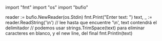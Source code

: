 import "fmt"
import "os"
import "bufio"

reader := bufio.NewReader(os.Stdin)
fmt.Print("Enter text: ")
text, _ := reader.ReadString('\n')  // lee hasta que encuentre '\n', text contendrá el delimitador
// podemos usar strings.TrimSpace(text) para eliminar caracteres en blanco, y el new line, del final
fmt.Println(text)
